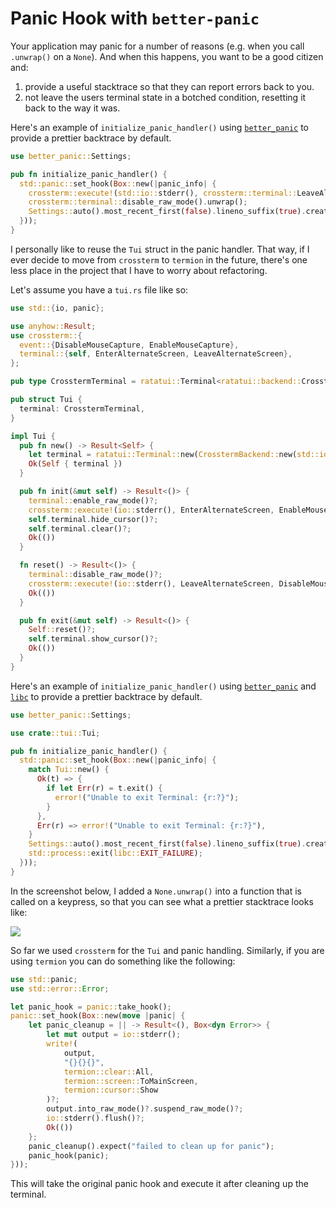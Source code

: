 # Panic Hook with `better-panic`

Your application may panic for a number of reasons (e.g. when you call `.unwrap()` on a `None`). And
when this happens, you want to be a good citizen and:

1. provide a useful stacktrace so that they can report errors back to you.
2. not leave the users terminal state in a botched condition, resetting it back to the way it was.

Here's an example of `initialize_panic_handler()` using
[`better_panic`](https://docs.rs/better-panic/latest/better_panic/) to provide a prettier backtrace
by default.

```rust
use better_panic::Settings;

pub fn initialize_panic_handler() {
  std::panic::set_hook(Box::new(|panic_info| {
    crossterm::execute!(std::io::stderr(), crossterm::terminal::LeaveAlternateScreen).unwrap();
    crossterm::terminal::disable_raw_mode().unwrap();
    Settings::auto().most_recent_first(false).lineno_suffix(true).create_panic_handler()(panic_info);
  }));
}
```

I personally like to reuse the `Tui` struct in the panic handler. That way, if I ever decide to move
from `crossterm` to `termion` in the future, there's one less place in the project that I have to
worry about refactoring.

Let's assume you have a `tui.rs` file like so:

```rust
use std::{io, panic};

use anyhow::Result;
use crossterm::{
  event::{DisableMouseCapture, EnableMouseCapture},
  terminal::{self, EnterAlternateScreen, LeaveAlternateScreen},
};

pub type CrosstermTerminal = ratatui::Terminal<ratatui::backend::CrosstermBackend<std::io::Stderr>>;

pub struct Tui {
  terminal: CrosstermTerminal,
}

impl Tui {
  pub fn new() -> Result<Self> {
    let terminal = ratatui::Terminal::new(CrosstermBackend::new(std::io::stderr()))?;
    Ok(Self { terminal })
  }

  pub fn init(&mut self) -> Result<()> {
    terminal::enable_raw_mode()?;
    crossterm::execute!(io::stderr(), EnterAlternateScreen, EnableMouseCapture)?;
    self.terminal.hide_cursor()?;
    self.terminal.clear()?;
    Ok(())
  }

  fn reset() -> Result<()> {
    terminal::disable_raw_mode()?;
    crossterm::execute!(io::stderr(), LeaveAlternateScreen, DisableMouseCapture)?;
    Ok(())
  }

  pub fn exit(&mut self) -> Result<()> {
    Self::reset()?;
    self.terminal.show_cursor()?;
    Ok(())
  }
}
```

Here's an example of `initialize_panic_handler()` using
[`better_panic`](https://docs.rs/better-panic/latest/better_panic/) and
[`libc`](https://docs.rs/libc/latest/libc/) to provide a prettier backtrace by default.

```rust
use better_panic::Settings;

use crate::tui::Tui;

pub fn initialize_panic_handler() {
  std::panic::set_hook(Box::new(|panic_info| {
    match Tui::new() {
      Ok(t) => {
        if let Err(r) = t.exit() {
          error!("Unable to exit Terminal: {r:?}");
        }
      },
      Err(r) => error!("Unable to exit Terminal: {r:?}"),
    }
    Settings::auto().most_recent_first(false).lineno_suffix(true).create_panic_handler()(panic_info);
    std::process::exit(libc::EXIT_FAILURE);
  }));
}
```

In the screenshot below, I added a `None.unwrap()` into a function that is called on a keypress, so
that you can see what a prettier stacktrace looks like:

![](https://user-images.githubusercontent.com/1813121/252723080-18c15640-c75f-42b3-8aeb-d4e6ce323430.png)

So far we used `crossterm` for the `Tui` and panic handling. Similarly, if you are using `termion`
you can do something like the following:

```rust
use std::panic;
use std::error::Error;

let panic_hook = panic::take_hook();
panic::set_hook(Box::new(move |panic| {
    let panic_cleanup = || -> Result<(), Box<dyn Error>> {
        let mut output = io::stderr();
        write!(
            output,
            "{}{}{}",
            termion::clear::All,
            termion::screen::ToMainScreen,
            termion::cursor::Show
        )?;
        output.into_raw_mode()?.suspend_raw_mode()?;
        io::stderr().flush()?;
        Ok(())
    };
    panic_cleanup().expect("failed to clean up for panic");
    panic_hook(panic);
}));
```

This will take the original panic hook and execute it after cleaning up the terminal.
